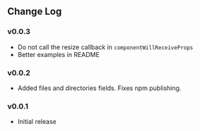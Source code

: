 ## Change Log

### v0.0.3
- Do not call the resize callback in `componentWillReceiveProps`
- Better examples in README

### v0.0.2
- Added files and directories fields. Fixes npm publishing.

### v0.0.1
- Initial release
